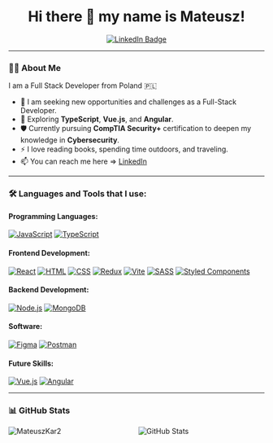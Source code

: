 <h1 align="center">
  Hi there 👋 my name is Mateusz!
</h1>

<div id="badges" align="center">
  <a href="https://www.linkedin.com/in/mateuszkarpi%C5%84ski">
    <img src="https://img.shields.io/badge/LinkedIn-blue?style=for-the-badge&logo=linkedin&logoColor=white" alt="LinkedIn Badge"/>
  </a>
</div>

---

### :man_technologist: About Me
I am a Full Stack Developer from Poland :poland:

- :telescope: I am seeking new opportunities and challenges as a Full-Stack Developer.
- :seedling: Exploring **TypeScript**, **Vue.js**, and **Angular**.
- :shield: Currently pursuing **CompTIA Security+** certification to deepen my knowledge in **Cybersecurity**.
- :zap: I love reading books, spending time outdoors, and traveling.
- :mailbox: You can reach me here => [LinkedIn](https://www.linkedin.com/in/mateuszkarpi%C5%84ski)
---

### :hammer_and_wrench: Languages and Tools that I use:

#### Programming Languages:
[![JavaScript](https://skillicons.dev/icons?i=js)](https://developer.mozilla.org/en-US/docs/Web/JavaScript)
[![TypeScript](https://skillicons.dev/icons?i=ts)](https://www.typescriptlang.org/docs/handbook/typescript-from-scratch.html)

#### Frontend Development:
<p>
  <a href="https://react.dev/"><img src="https://skillicons.dev/icons?i=react" alt="React" /></a>
  <a href="https://www.w3.org/html/"><img src="https://skillicons.dev/icons?i=html" alt="HTML" /></a>
  <a href="https://www.w3schools.com/css/"><img src="https://skillicons.dev/icons?i=css" alt="CSS" /></a>
  <a href="https://redux-toolkit.js.org/"><img src="https://skillicons.dev/icons?i=redux" alt="Redux" /></a>
  <a href="https://vitejs.dev/"><img src="https://skillicons.dev/icons?i=vite" alt="Vite" /></a>
  <a href="https://sass-lang.com/"><img src="https://skillicons.dev/icons?i=sass" alt="SASS" /></a>
  <a href="https://styled-components.com/"><img src="https://skillicons.dev/icons?i=styledcomponents" alt="Styled Components" /></a>
</p>

#### Backend Development:
[![Node.js](https://skillicons.dev/icons?i=nodejs)](https://nodejs.org/en)
[![MongoDB](https://skillicons.dev/icons?i=mongodb)](https://www.mongodb.com/)

#### Software:
<p>
  <a href="https://www.figma.com/"><img src="https://skillicons.dev/icons?i=figma" alt="Figma" /></a>
  <a href="https://www.postman.com/"><img src="https://skillicons.dev/icons?i=postman" alt="Postman" /></a>
</p>

#### Future Skills:
[![Vue.js](https://skillicons.dev/icons?i=vue)](https://vuejs.org/guide/introduction.html)
[![Angular](https://skillicons.dev/icons?i=angular)](https://angular.io/)

---

### 📊 GitHub Stats

<p align="center">
  <img align="left" src="https://github-readme-stats.vercel.app/api/top-langs?username=MateuszKar2&show_icons=true&locale=en&layout=compact" alt="MateuszKar2" />
  <img src="https://github-readme-stats.vercel.app/api?username=MateuszKar2&show_icons=true&count_private=true" alt="GitHub Stats" />
</p>




